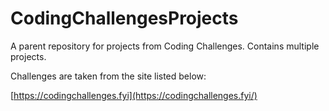 # CodingChallengesProjects
A parent repository for projects from Coding Challenges. Contains multiple projects.

Challenges are taken from the site listed below:

[https://codingchallenges.fyi](https://codingchallenges.fyi/)
